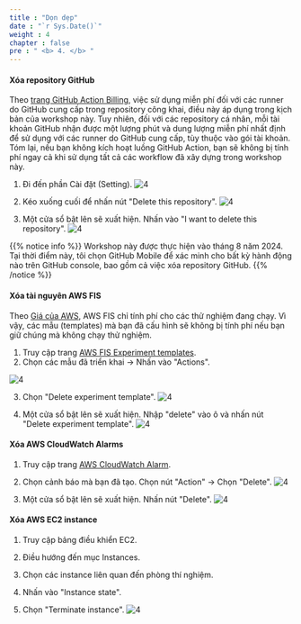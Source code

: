 ```yaml
---
title : "Dọn dẹp"
date : "`r Sys.Date()`"
weight : 4
chapter : false
pre : " <b> 4. </b> "
---
```


#### Xóa repository GitHub
Theo [trang GitHub Action Billing](https://docs.github.com/en/billing/managing-billing-for-github-actions/about-billing-for-github-actions), việc sử dụng miễn phí đối với các runner do GitHub cung cấp trong repository công khai, điều này áp dụng trong kịch bản của workshop này. Tuy nhiên, đối với các repository cá nhân, mỗi tài khoản GitHub nhận được một lượng phút và dung lượng miễn phí nhất định để sử dụng với các runner do GitHub cung cấp, tùy thuộc vào gói tài khoản. Tóm lại, nếu bạn không kích hoạt luồng GitHub Action, bạn sẽ không bị tính phí ngay cả khi sử dụng tất cả các workflow đã xây dựng trong workshop này.

1. Đi đến phần Cài đặt (Setting).
![4](/images/4/s1a.png)

1. Kéo xuống cuối để nhấn nút "Delete this repository".
![4](/images/4/s1b.png)

1. Một cửa sổ bật lên sẽ xuất hiện. Nhấn vào "I want to delete this repository".
![4](/images/4/s1c.png)

{{% notice info %}}
Workshop này được thực hiện vào tháng 8 năm 2024. Tại thời điểm này, tôi chọn GitHub Mobile để xác minh cho bất kỳ hành động nào trên GitHub console, bao gồm cả việc xóa repository GitHub.
{{% /notice %}}

#### Xóa tài nguyên AWS FIS
Theo [Giá của AWS](https://aws.amazon.com/fis/pricing/), AWS FIS chỉ tính phí cho các thử nghiệm đang chạy. Vì vậy, các mẫu (templates) mà bạn đã cấu hình sẽ không bị tính phí nếu bạn giữ chúng mà không chạy thử nghiệm.

1. Truy cập trang [AWS FIS Experiment templates](https://us-east-1.console.aws.amazon.com/fis/home?region=us-east-1#ExperimentTemplates).
2. Chọn các mẫu đã triển khai -> Nhấn vào "Actions".

![4](/images/4/s2.png)

3. Chọn "Delete experiment template".
![4](/images/4/s3.png)

4. Một cửa sổ bật lên sẽ xuất hiện. Nhập "delete" vào ô và nhấn nút "Delete experiment template".
![4](/images/4/s4.png)

#### Xóa AWS CloudWatch Alarms
1. Truy cập trang [AWS CloudWatch Alarm](https://us-east-1.console.aws.amazon.com/cloudwatch/home?region=us-east-1#alarmsV2:).

2. Chọn cảnh báo mà bạn đã tạo. Chọn nút "Action" -> Chọn "Delete".
![4](/images/4/s5.png)

3. Một cửa sổ bật lên sẽ xuất hiện. Nhấn nút "Delete".
![4](/images/4/s6.png)

#### Xóa AWS EC2 instance

1. Truy cập bảng điều khiển EC2.

2. Điều hướng đến mục Instances.

3. Chọn các instance liên quan đến phòng thí nghiệm.

4. Nhấn vào "Instance state".

5. Chọn "Terminate instance".
![4](/images/4/s7.png)
